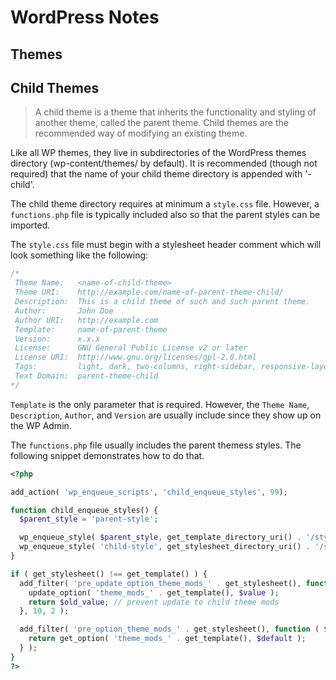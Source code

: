 # WordPress Notes


## Themes


## Child Themes

> A child theme is a theme that inherits the functionality and styling of
> another theme, called the parent theme.  Child themes are the recommended way
> of modifying an existing theme.

Like all WP themes, they live in subdirectories of the WordPress themes
directory (wp-content/themes/ by default).  It is recommended (though not
required) that the name of your child theme directory is appended with '-child'.

The child theme directory requires at minimum a `style.css` file.  However, a
`functions.php` file is typically included also so that the parent styles can
be imported.

The `style.css` file must begin with a stylesheet header comment which will
look something like the following:

```css
/*
 Theme Name:   <name-of-child-theme>
 Theme URI:    http://example.com/name-of-parent-theme-child/
 Description:  This is a child theme of such and such parent theme.
 Author:       John Doe
 Author URI:   http://example.com
 Template:     name-of-parent-theme
 Version:      x.x.x
 License:      GNU General Public License v2 or later
 License URI:  http://www.gnu.org/licenses/gpl-2.0.html
 Tags:         light, dark, two-columns, right-sidebar, responsive-layout, accessibility-ready
 Text Domain:  parent-theme-child
*/
```

`Template` is the only parameter that is required.  However, the `Theme Name`,
`Description`, `Author`, and `Version` are usually include since they show up
on the WP Admin.

The `functions.php` file usually includes the parent themess styles.  The
following snippet demonstrates how to do that.

```php
<?php

add_action( 'wp_enqueue_scripts', 'child_enqueue_styles', 99);

function child_enqueue_styles() {
  $parent_style = 'parent-style';

  wp_enqueue_style( $parent_style, get_template_directory_uri() . '/style.css' );
  wp_enqueue_style( 'child-style', get_stylesheet_directory_uri() . '/style.css', array( $parent_style ) );
}

if ( get_stylesheet() !== get_template() ) {
  add_filter( 'pre_update_option_theme_mods_' . get_stylesheet(), function ( $value, $old_value ) {
    update_option( 'theme_mods_' . get_template(), $value );
    return $old_value; // prevent update to child theme mods
  }, 10, 2 );

  add_filter( 'pre_option_theme_mods_' . get_stylesheet(), function ( $default ) {
    return get_option( 'theme_mods_' . get_template(), $default );
  } );
}
?>
```
